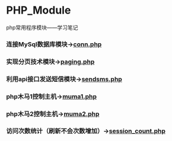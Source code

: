 # PHP_Module
php常用程序模块——学习笔记

### 连接MySql数据库模块-><a href="https://github.com/huidge/PHP_Module/blob/master/conn.php">conn.php</a>
### 实现分页技术模块-><a href="https://github.com/huidge/PHP_Module/blob/master/paging.php">paging.php</a>
### 利用api接口发送短信模块-><a href="https://github.com/huidge/PHP_Module/blob/master/sendsms.php">sendsms.php</a>
### php木马1控制主机-><a href="https://github.com/huidge/PHP_Module/blob/master/muma1.php">muma1.php</a>
### php木马2控制主机-><a href="https://github.com/huidge/PHP_Module/blob/master/muma2.php">muma2.php</a>
### 访问次数统计（刷新不会次数增加）-><a href="https://github.com/huidge/PHP_Module/blob/master/count/session_count.php">session_count.php</a>